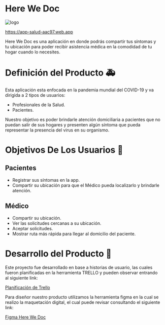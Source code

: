  # Here We Doc
 ![logo](./src/images/logo-2.png "logotipo")
 
 https://app-salud-aac97.web.app

Here We Doc es una aplicación en donde podrás compartir tus síntomas y tu ubicación para poder recibir asistencia médica en la comodidad de tu hogar cuando lo necesites.

 # Definición del Producto 🚑

 Esta aplicación esta enfocada en la pandemia mundial del COVID-19 y va dirigida a 2 tipos de usuarios:

 - Profesionales de la Salud.
 - Pacientes.
 
 Nuestro objetivo es poder brindarle atención domiciliaria a pacientes que no puedan salir de sus hogares y presenten algún síntoma que pueda representar la presencia del virus en su organismo. 

 # Objetivos De Los Usuarios 💊

 ## Pacientes

- Registrar sus síntomas en la app.
- Compartir su ubicación para que el Médico pueda localizarlo y brindarle atención.

## Médico

- Compartir su ubicación.
- Ver las solicitudes cercanas a su ubicación.
- Aceptar solicitudes.
- Mostrar ruta más rápida para llegar al domicilio del paciente.

# Desarrollo del Producto 💉

Este proyecto fue desarrollado en base a historias de usuario, las cuales fueron planificadas  en la herramienta TRELLO y pueden observar  entrando al siguiente link:

[Planificación de Trello](https://trello.com/b/xL6W1uHJ/proyecto-app-voluntarios-de-salud)

Para diseñor nuestro producto utilizamos la herramienta figma en la cual se realizo la maquetación digital, el cual puede revisar consultando el siguiente link:

[Figma Here We Doc](https://www.figma.com/proto/UVBvhnz7oI9CzwvNofvlVj/Untitled?node-id=116%3A174&scaling=min-zoom)

